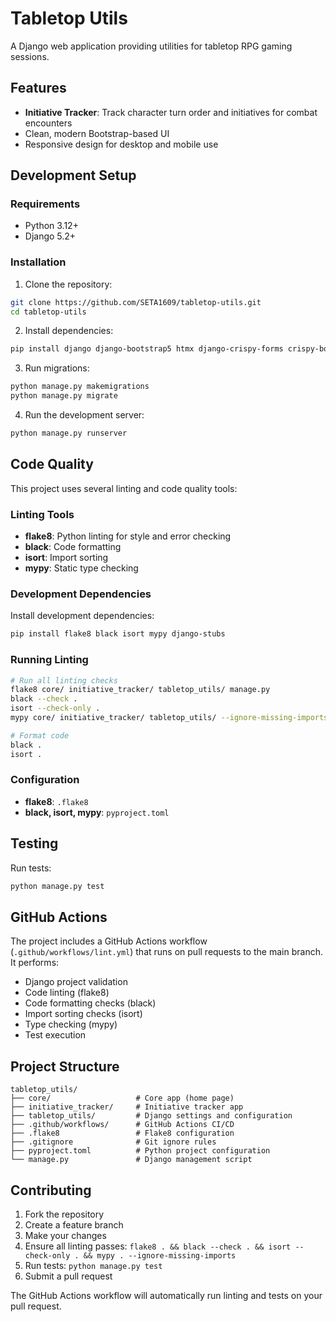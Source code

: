 # Tabletop Utils

A Django web application providing utilities for tabletop RPG gaming sessions.

## Features

- **Initiative Tracker**: Track character turn order and initiatives for combat encounters
- Clean, modern Bootstrap-based UI
- Responsive design for desktop and mobile use

## Development Setup

### Requirements

- Python 3.12+
- Django 5.2+

### Installation

1. Clone the repository:
```bash
git clone https://github.com/SETA1609/tabletop-utils.git
cd tabletop-utils
```

2. Install dependencies:
```bash
pip install django django-bootstrap5 htmx django-crispy-forms crispy-bootstrap5
```

3. Run migrations:
```bash
python manage.py makemigrations
python manage.py migrate
```

4. Run the development server:
```bash
python manage.py runserver
```

## Code Quality

This project uses several linting and code quality tools:

### Linting Tools

- **flake8**: Python linting for style and error checking
- **black**: Code formatting
- **isort**: Import sorting
- **mypy**: Static type checking

### Development Dependencies

Install development dependencies:
```bash
pip install flake8 black isort mypy django-stubs
```

### Running Linting

```bash
# Run all linting checks
flake8 core/ initiative_tracker/ tabletop_utils/ manage.py
black --check .
isort --check-only .
mypy core/ initiative_tracker/ tabletop_utils/ --ignore-missing-imports

# Format code
black .
isort .
```

### Configuration

- **flake8**: `.flake8`
- **black, isort, mypy**: `pyproject.toml`

## Testing

Run tests:
```bash
python manage.py test
```

## GitHub Actions

The project includes a GitHub Actions workflow (`.github/workflows/lint.yml`) that runs on pull requests to the main branch. It performs:

- Django project validation
- Code linting (flake8)
- Code formatting checks (black)
- Import sorting checks (isort)
- Type checking (mypy)
- Test execution

## Project Structure

```
tabletop_utils/
├── core/                   # Core app (home page)
├── initiative_tracker/     # Initiative tracker app
├── tabletop_utils/         # Django settings and configuration
├── .github/workflows/      # GitHub Actions CI/CD
├── .flake8                 # Flake8 configuration
├── .gitignore              # Git ignore rules
├── pyproject.toml          # Python project configuration
└── manage.py               # Django management script
```

## Contributing

1. Fork the repository
2. Create a feature branch
3. Make your changes
4. Ensure all linting passes: `flake8 . && black --check . && isort --check-only . && mypy . --ignore-missing-imports`
5. Run tests: `python manage.py test`
6. Submit a pull request

The GitHub Actions workflow will automatically run linting and tests on your pull request.